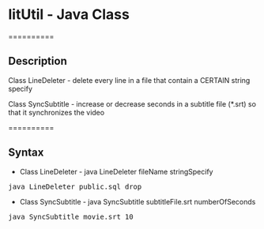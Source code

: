 # litUtil - Java Class
==========

## Description

Class LineDeleter - delete every line in a file that contain a CERTAIN string specify

Class SyncSubtitle - increase or decrease seconds in a subtitle file (*.srt) so that it synchronizes the video

==========
## Syntax

* Class LineDeleter - java LineDeleter fileName stringSpecify

<pre>java LineDeleter public.sql drop</pre>
  
* Class SyncSubtitle - java SyncSubtitle subtitleFile.srt numberOfSeconds

<pre>java SyncSubtitle movie.srt 10</pre>